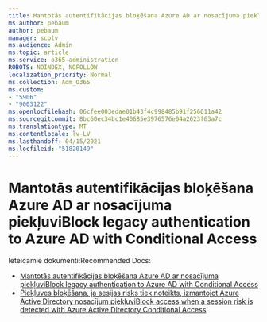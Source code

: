 ```yaml
---
title: Mantotās autentifikācijas bloķēšana Azure AD ar nosacījuma piekļuvi
ms.author: pebaum
author: pebaum
manager: scotv
ms.audience: Admin
ms.topic: article
ms.service: o365-administration
ROBOTS: NOINDEX, NOFOLLOW
localization_priority: Normal
ms.collection: Adm_O365
ms.custom:
- "5906"
- "9003122"
ms.openlocfilehash: 06cfee003edae01b43f4c998485b91f256611a42
ms.sourcegitcommit: 8bc60ec34bc1e40685e3976576e04a2623f63a7c
ms.translationtype: MT
ms.contentlocale: lv-LV
ms.lasthandoff: 04/15/2021
ms.locfileid: "51820149"
---
```

# <a name="block-legacy-authentication-to-azure-ad-with-conditional-access"></a><span data-ttu-id="26940-102">Mantotās autentifikācijas bloķēšana Azure AD ar nosacījuma piekļuvi</span><span class="sxs-lookup"><span data-stu-id="26940-102">Block legacy authentication to Azure AD with Conditional Access</span></span>

<span data-ttu-id="26940-103">Ieteicamie dokumenti:</span><span class="sxs-lookup"><span data-stu-id="26940-103">Recommended Docs:</span></span>

- [<span data-ttu-id="26940-104">Mantotās autentifikācijas bloķēšana Azure AD ar nosacījuma piekļuvi</span><span class="sxs-lookup"><span data-stu-id="26940-104">Block legacy authentication to Azure AD with Conditional Access</span></span>](https://docs.microsoft.com/azure/active-directory/conditional-access/block-legacy-authentication#next-steps)
- [<span data-ttu-id="26940-105">Piekļuves bloķēšana, ja sesijas risks tiek noteikts, izmantojot Azure Active Directory nosacījum piekļuvi</span><span class="sxs-lookup"><span data-stu-id="26940-105">Block access when a session risk is detected with Azure Active Directory Conditional Access</span></span>](https://docs.microsoft.com/azure/active-directory/conditional-access/app-sign-in-risk)